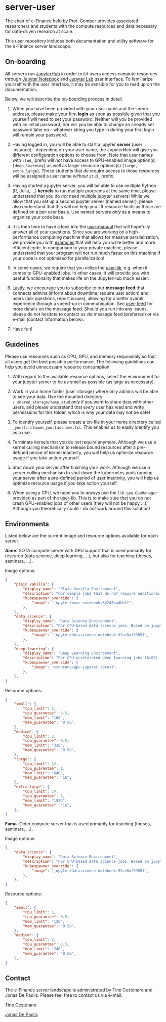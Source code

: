 # server-user

The chair of e-Finance held by Prof. Gomber provides associated researchers and students with the compute resources and data necessary for data-driven research at scale. 

This user repository includes both documentation and utility software for the e-Finance server landscape.



## On-boarding

All servers run [JupyterHub](https://jupyterhub.readthedocs.io/en/latest/) in order to let users access compute resources through [Jupyter Notebook](https://jupyter-notebook.readthedocs.io/en/latest/) and [Jupyter Lab](https://jupyterlab.readthedocs.io/en/latest/) user interface. To familiarize yourself with the user interface, it may be sensible for you to read up on the documentation. 

Below, we will describe the on-boarding process in detail.

1. When you have been provided with your user name and the server address, please make your first **login** as soon as possible given that you yourself will need to set your password. Neither will you be provided with an initial password, nor will you be able to change an already set password later on - whatever string you type in during your first login will remain your password. 

2. Having logged in, you will be able to start a jupyter **server** (user instance) - depending on your user name, the JupyterHub will give you different configuration options to choose from. Note that user names with `stud_` prefix will *not* have access to GPU-enabled image option(s) `[deep_learning]` as well as larger resource options(s) `[large, extra_large]`. Those students that *do* require access to those resources will be assigned a user name *without* `stud_` prefix. 

3. Having started a jupyter server, you will be able to use multiple Python (R, Julia, ...) **kernels** to run multiple programs at the same time, please understand that you do *not* need multiple jupyter servers! While we allow that you set up a second jupyter server (named server), please also understand that this will not help you lift resource limits as those are defined on a per-user basis. Use named servers *only* as a means to organize your code base. 

4. It is then time to have a look into the [user-manual](user-manual) that will hopefully answer all of your questions. Since you are working on a high-performance computing machine that allows for massive parallelization, we provide you with [examples](user-manual/examples) that will help you write better and more efficient code. In comparison to your private machine, please understand that your program will not run much faster on this machine if your code is not optimized for parallelization!

5. In some cases, we require that you utilize the [user-lib](user-lib), e.g. when it comes to GPU-enabled jobs. In other cases, it will provide you with useful functionality that makes life on the JupyterHub much easier. 

6. Lastly, we encourage you to subscribe to our **message feed** that connects admins (inform about downtime, require user action) and users (ask questions, report issues), allowing for a better overall experience through a speed-up in communication. See [user-feed](user-feed) for more details on the message feed. Should you run into any issues, please do not hesitate to contact us via message feed (preferred) or via e-mail (contact information below).

7. Have fun!



## Guidelines

Please use resources such as CPU, GPU, and memory responsibly so that all users get the best possible performance. The following guidelines can help you avoid unnecessary resource consumption.

1. With regard to the available resource options, select the environment for your jupyter server to be as small as possible (as large as necessary). 

2. Work in your home folder (user storage) where only admins will be able to see your data. Use the mounted directory `/_shared_storage/temp_stud` *only* if you want to share data with other users, and please understand that *every* user has read and write permissions for this folder, which is why your data may not be safe!

3. To identify yourself, please create a txt-file in your home directory called `_yourfirstname_yourlastname.txt`. This enables us to easily identify you as a user.

4. Terminate kernels that you do not require anymore. Although we use a kernel culling mechanism to release bound resources after a pre-defined period of kernel inactivity, you will help us optimize resource usage if you take action yourself. 

5. Shut down your server after finishing your work. Although we use a server culling mechanism to shut down the kubernetes pods running your server after a pre-defined period of user inactivity, you will help us optimize resource usage if you take action yourself. 

6. When using a GPU, we need you to *always* use the `lib.gpu.GpuManager` provided as part of the [user-lib](user-lib). This is to make sure that you do not crash GPU-enabled jobs of other users (they will not be happy ...). Although you theoretically could - do *not* work around this solution! 



## Environments

Listed below are the current image and resource options available for each server. 

**Aime.** SOTA compute server with GPU support that is used primarily for research (data science, deep learning, ...), but also for teaching (theses, seminars, ...). 

Image options: 
```json
{
    "plain_vanilla": {
        "display_name": "Plain Vanilla Environment",
        "description": "For simple jobs that do not require additional frameworks. Based on jupyter/base-notebook:6e246ea4bbff docker image.",
        "kubespawner_override": {
            "image": "jupyter/base-notebook:6e246ea4bbff",
        },
    },
    "data_science": {
        "display_name": "Data Science Environment",
        "description": "For CPU-based data science jobs. Based on jupyter/datascience-notebook:92ce0af9989f docker image.",
        "kubespawner_override": {
            "image": "jupyter/datascience-notebook:92ce0af9989f",
        },
    },
    "deep_learning": {
        "display_name": "Deep Learning Environment",
        "description": "For GPU-accelerated deep learning jobs (A100). Based on cschranz/gpu-jupyter:latest docker image.",
        "kubespawner_override": {
            "image": "cschranz/gpu-jupyter:latest",
        },
    },
}
```

Resource options:
```json
{
    "small": {
        "cpu_limit": 1,
        "cpu_guarantee": 0.5,
        "mem_limit": "16G",
        "mem_guarantee": "0.5G",
    },
    "medium": {
        "cpu_limit": 2,
        "cpu_guarantee": 0.5,
        "mem_limit": "32G",
        "mem_guarantee": "0.5G",
    },
    "large": {
        "cpu_limit": 12,
        "cpu_guarantee": 1,
        "mem_limit": "64G",
        "mem_guarantee": "1G",
    },
    "extra_large": {
        "cpu_limit": 24,
        "cpu_guarantee": 1,
        "mem_limit": "192G",
        "mem_guarantee": "1G",
    },
}
```

**Fama.** Older compute server that is used primarily for teaching (theses, seminars, ...). 

Image options: 
```json
{
    "data_science": {
        "display_name": "Data Science Environment",
        "description": "For CPU-based data science jobs. Based on jupyter/datascience-notebook:92ce0af9989f docker image.",
        "kubespawner_override": {
            "image": "jupyter/datascience-notebook:92ce0af9989f",
        },
    },
}
```

Resource options:
```json
{
    "small": {
        "cpu_limit": 1,
        "cpu_guarantee": 0.5,
        "mem_limit": "12G",
        "mem_guarantee": "0.5G",
    },
    "medium": {
        "cpu_limit": 2,
        "cpu_guarantee": 0.5,
        "mem_limit": "24G",
        "mem_guarantee": "0.5G",
    },
}
```



## Contact

The e-Finance server landscape is administrated by Tino Cestonaro and Jonas De Paolis. Please feel free to contact us via e-mail. 

[Tino Cestonaro](mailto:cestonaro@wiwi.uni-frankfurt.de?subject=[GitHub]%20server-user%20repository)

[Jonas De Paolis](mailto:depaolis@wiwi.uni-frankfurt.de?subject=[GitHub]%20server-user%20repository)


